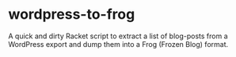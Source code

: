 # wordpress-to-frog
A quick and dirty Racket script to extract a list of blog-posts from a WordPress export and dump them into a Frog (Frozen Blog) format.
